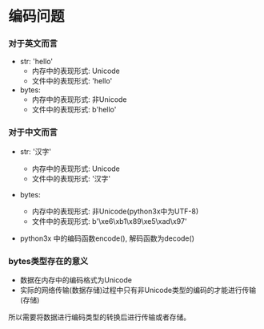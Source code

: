# 编码问题
### 对于英文而言  
 - str: 'hello'  
    + 内存中的表现形式: Unicode  
    + 文件中的表现形式: 'hello'  
- bytes:
    + 内存中的表现形式: 非Unicode
    + 文件中的表现形式: b'hello'
    
### 对于中文而言  
 - str: '汉字'  
    + 内存中的表现形式: Unicode  
    + 文件中的表现形式: '汉字'  
- bytes:
    + 内存中的表现形式: 非Unicode(python3x中为UTF-8)
    + 文件中的表现形式: b'\xe6\xb1\x89\xe5\xad\x97'
    
 - python3x 中的编码函数encode(), 解码函数为decode()
 
   
### bytes类型存在的意义  
 - 数据在内存中的编码格式为Unicode
 - 实际的网络传输(数据存储)过程中只有非Unicode类型的编码的才能进行传输(存储)
 
 所以需要将数据进行编码类型的转换后进行传输或者存储。